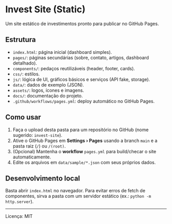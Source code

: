 # Invest Site (Static)

Um site estático de investimentos pronto para publicar no GitHub Pages.

## Estrutura
- `index.html`: página inicial (dashboard simples).
- `pages/`: páginas secundárias (sobre, contato, artigos, dashboard detalhado).
- `components/`: pedaços reutilizáveis (header, footer, cards).
- `css/`: estilos.
- `js/`: lógica de UI, gráficos básicos e serviços (API fake, storage).
- `data/`: dados de exemplo (JSON).
- `assets/`: logos, ícones e imagens.
- `docs/`: documentação do projeto.
- `.github/workflows/pages.yml`: deploy automático no GitHub Pages.

## Como usar
1. Faça o upload desta pasta para um repositório no GitHub (nome sugerido: `invest-site`).
2. Ative o GitHub Pages em **Settings › Pages** usando a branch `main` e a pasta raiz (`/`) ou `/(root)`.
3. (Opcional) Mantenha o **workflow** `pages.yml` para build/checar o site automaticamente.
4. Edite os arquivos em `data/sample/*.json` com seus próprios dados.

## Desenvolvimento local
Basta abrir `index.html` no navegador. Para evitar erros de fetch de componentes, sirva a pasta com um servidor estático (ex.: `python -m http.server`).

---
Licença: MIT
